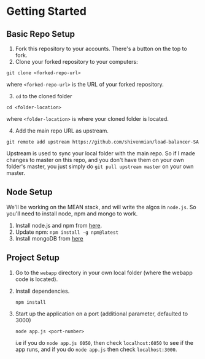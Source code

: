 # Getting Started

## Basic Repo Setup

1. Fork this repository to your accounts. There's a button on the top to fork.
2. Clone your forked repository to your computers:

  ```git clone <forked-repo-url>```

  where ```<forked-repo-url>``` is the URL of your forked repository.

3. ```cd``` to the cloned folder

  ```cd <folder-location>``` 

  where ```<folder-location>``` is where your cloned folder is located.

4. Add the main repo URL as upstream.

  ```git remote add upstream https://github.com/shivenmian/load-balancer-SA```

  Upstream is used to sync your local folder with the main repo. So if I made changes to master on this repo, and you don't   have them on your own folder's master, you just simply do `git pull upstream master` on your own master. 

## Node Setup

We'll be working on the MEAN stack, and will write the algos in ```node.js```. So you'll need to install node, npm and mongo to work. 

1. Install node.js and npm from [here](https://nodejs.org/en/).
2. Update npm:
	```npm install -g npm@latest```
3. Install mongoDB from [here](https://www.mongodb.com/download-center?jmp=nav#community)

## Project Setup

1. Go to the ```webapp``` directory in your own local folder (where the webapp code is located).

2. Install dependencies.

	```npm install```

3. Start up the application on a port (additional parameter, defaulted to 3000) 

	```node app.js <port-number>```

	i.e if you do ```node app.js 6050```, then check ```localhost:6050``` to see if the app runs, and if you do ```node app.js``` then check ```localhost:3000```.

